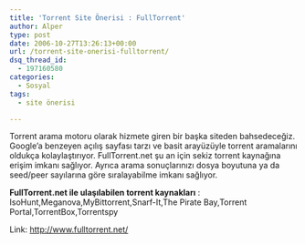 ```yaml
---
title: 'Torrent Site Önerisi : FullTorrent'
author: Alper
type: post
date: 2006-10-27T13:26:13+00:00
url: /torrent-site-onerisi-fulltorrent/
dsq_thread_id:
  - 197160580
categories:
  - Sosyal
tags:
  - site önerisi

---
```

Torrent arama motoru olarak hizmete giren bir başka siteden bahsedeceğiz. Google&#8217;a benzeyen açılış sayfası tarzı ve basit arayüzüyle torrent aramalarını oldukça kolaylaştırıyor. FullTorrent.net şu an için sekiz torrent kaynağına erişim imkanı sağlıyor. Ayrıca arama sonuçlarınızı dosya boyutuna ya da seed/peer sayılarına göre sıralayabilme imkanı sağlıyor.

**FullTorrent.net ile ulaşılabilen torrent kaynakları** : IsoHunt,Meganova,MyBittorrent,Snarf-It,The Pirate Bay,Torrent Portal,TorrentBox,Torrentspy

Link: http://www.fulltorrent.net/